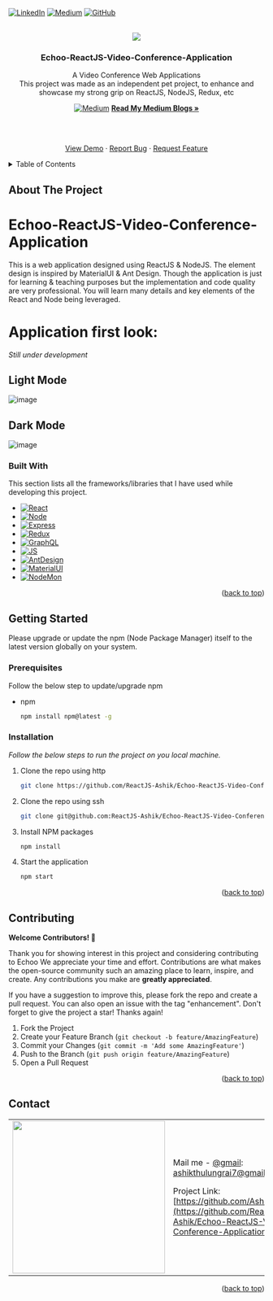 [![LinkedIn][linkedin-shield]][linkedin-url] [![Medium][medium]][medium-url] [![GitHub][gitHub]][gitHub-url] 

<!-- PROJECT LOGO -->
<br />
<div align="center">  
 <img src="https://github.com/ReactJS-Ashik/Echoo-ReactJS-Video-Conference-Application/assets/41672214/2087819d-0458-42b2-85f0-bcdb135cb478" />
  <h3 align="center">Echoo-ReactJS-Video-Conference-Application</h3>
  <p align="center">
    A Video Conference Web Applications
    <br />
    This project was made as an independent pet project, to enhance and showcase my strong grip on ReactJS, NodeJS, Redux, etc
    <br/>
  </p>
  
   [![Medium][medium]][medium-url] <a href="https://medium.com/@ashikthulungrai7"><strong>Read My Medium Blogs »</strong></a>
</div>

<br />
<br />
<div align="center"> 
  <p>
    <a href="https://github.com/ReactJS-Ashik/Echoo-ReactJS-Video-Conference-Application">View Demo</a>
    ·
    <a href="https://github.com/ReactJS-Ashik/Echoo-ReactJS-Video-Conference-Application/issues">Report Bug</a>
    ·
    <a href="https://github.com/ReactJS-Ashik/Echoo-ReactJS-Video-Conference-Application/issues">Request Feature</a>
  </p>
</div>



<!-- TABLE OF CONTENTS -->
<details>
  <summary>Table of Contents</summary>
  <ol>
    <li>
      <a href="#about-the-project">About The Project</a>
      <ul>
        <li><a href="#built-with">Built With</a></li>
      </ul>
    </li>
    <li>
      <a href="#getting-started">Getting Started</a>
      <ul>
        <li><a href="#prerequisites">Prerequisites</a></li>
        <li><a href="#installation">Installation</a></li>
      </ul>
    </li>
    <li><a href="#usage">Usage</a></li>
    <li><a href="#contributing">Contributing</a></li>
    <li><a href="#contact">Contact</a></li>
  </ol>
</details>

<!-- ABOUT THE PROJECT -->
## About The Project
# Echoo-ReactJS-Video-Conference-Application
This is a web application designed using ReactJS &amp; NodeJS. The element design is inspired by MaterialUI & Ant Design. Though the application is just for learning & teaching purposes but the implementation and code quality are very professional. You will learn many details and key elements of the React and Node being leveraged.


# Application first look:
_Still under development_
## Light Mode
![image](https://github.com/ReactJS-Ashik/Echoo-ReactJS-Video-Conference-Application/assets/41672214/69a368cb-020c-4fb1-9569-7a2da2db9fab)

## Dark Mode
![image](https://github.com/ReactJS-Ashik/Echoo-ReactJS-Video-Conference-Application/assets/41672214/7ab2a7f9-a62b-442c-9957-a23bc696cbe3)


### Built With

This section lists all the frameworks/libraries that I have used while developing this project. 

* [![React][React.js]][React-url]
* [![Node][Node.js]][Node-url]
* [![Express][Express.js]][Express-url]
* [![Redux][redux]][Redux-url]
* [![GraphQL][graphQL]][GraphQL-url]
* [![JS][JavaScript]][JavaScript-url]
* [![AntDesign][Ant-Design]][Ant-url]
* [![MaterialUI][MUI]][MUI-url]
* [![NodeMon][nodemon]][Nodemon-url]

<p align="right">(<a href="#readme-top">back to top</a>)</p>



<!-- GETTING STARTED -->
## Getting Started

Please upgrade or update the npm (Node Package Manager) itself to the latest version globally on your system.

### Prerequisites

Follow the below step to update/upgrade npm
* npm
  ```sh
  npm install npm@latest -g
  ```

### Installation

_Follow the below steps to run the project on you local machine._

1. Clone the repo using http
   ```sh
   git clone https://github.com/ReactJS-Ashik/Echoo-ReactJS-Video-Conference-Application.git
   ```

2. Clone the repo using ssh
   ```sh
   git clone git@github.com:ReactJS-Ashik/Echoo-ReactJS-Video-Conference-Application.git
   ```
   
3. Install NPM packages
   ```sh
   npm install
   ```
4. Start the application
   ```sh
   npm start
   ```

<p align="right">(<a href="#readme-top">back to top</a>)</p>




<!-- CONTRIBUTING -->
## Contributing

**Welcome Contributors! 🚀**

Thank you for showing interest in this project and considering contributing to Echoo We appreciate your time and effort.
Contributions are what makes the open-source community such an amazing place to learn, inspire, and create. Any contributions you make are **greatly appreciated**.

If you have a suggestion to improve this, please fork the repo and create a pull request. You can also open an issue with the tag "enhancement".
Don't forget to give the project a star! Thanks again!

1. Fork the Project
2. Create your Feature Branch (`git checkout -b feature/AmazingFeature`)
3. Commit your Changes (`git commit -m 'Add some AmazingFeature'`)
4. Push to the Branch (`git push origin feature/AmazingFeature`)
5. Open a Pull Request

<p align="right">(<a href="#readme-top">back to top</a>)</p>



<!-- CONTACT -->
## Contact
<table align="center">
  <tr>
    <td>      
      <img src="https://github.com/ReactJS-Ashik/Echoo-ReactJS-Video-Conference-Application/assets/41672214/f12b6515-a55f-4acf-bbc8-9eb0afcb1ecd" width="300" />
    </td>
    <td>
      
  Mail me - [@gmail](mailto:ashikthulungrai7@gmail.com): ashikthulungrai7@gmail.com
      
  Project Link: [https://github.com/Ashik_Rai/Echoo](https://github.com/ReactJS-Ashik/Echoo-ReactJS-Video-Conference-Application)
    </td>
  </tr>
</table>
 
</table>



<p align="right">(<a href="#readme-top">back to top</a>)</p>




<!-- MARKDOWN LINKS & IMAGES -->
<!-- https://www.markdownguide.org/basic-syntax/#reference-style-links -->
[ProjectName]: Echoo-ReactJS-Video-Conference-Application

[issues-shield]: https://img.shields.io/github/issues/othneildrew/Best-README-Template.svg?style=for-the-badge
[issues-url]: https://github.com/ReactJS-Ashik/Echoo-ReactJS-Video-Conference-Application/issues

[linkedin-shield]: https://img.shields.io/badge/-LinkedIn-black.svg?style=for-the-badge&logo=linkedin&colorB=555
[linkedin-url]: https://www.linkedin.com/in/ashik-rai/

[product-screenshot]: images/screenshot.png

[React.js]: https://img.shields.io/badge/React-20232A?style=for-the-badge&logo=react&logoColor=61DAFB
[React-url]: https://reactjs.org/

[Node.js]: https://img.shields.io/badge/node.js-6DA55F?style=for-the-badge&logo=node.js&logoColor=white
[Node-url]: https://nodejs.org/docs/latest/api/

[JavaScript]: https://img.shields.io/badge/javascript-%23323330.svg?style=for-the-badge&logo=javascript&logoColor=%23F7DF1E
[JavaScript-url]: https://developer.mozilla.org/en-US/docs/Web/javascript

[Ant-Design]: https://img.shields.io/badge/-AntDesign-%230170FE?style=for-the-badge&logo=ant-design&logoColor=white
[Ant-url]: https://ant.design/

[MUI]: https://img.shields.io/badge/MUI-%230081CB.svg?style=for-the-badge&logo=mui&logoColor=white
[MUI-url]: https://mui.com/

[Express.js]: https://img.shields.io/badge/express.js-%23404d59.svg?style=for-the-badge&logo=express&logoColor=%2361DAFB
[Express-url]: https://expressjs.com/

[nodemon]: https://img.shields.io/badge/NODEMON-%23323330.svg?style=for-the-badge&logo=nodemon&logoColor=%BBDEAD
[Nodemon-url]: https://nodemon.io/

[redux]: https://img.shields.io/badge/redux-%23593d88.svg?style=for-the-badge&logo=redux&logoColor=white
[Redux-url]: https://redux.js.org/

[graphQL]: https://img.shields.io/badge/-GraphQL-E10098?style=for-the-badge&logo=graphql&logoColor=white
[GraphQL-url]: https://graphql.org/

[medium]: https://img.shields.io/badge/Medium-12100E?style=for-the-badge&logo=medium&logoColor=white
[medium-url]: https://medium.com/@ashikthulungrai7

[gitHub]: https://img.shields.io/badge/github-%23121011.svg?style=for-the-badge&logo=github&logoColor=white
[gitHub-url]: https://github.com/ReactJS-Ashik

